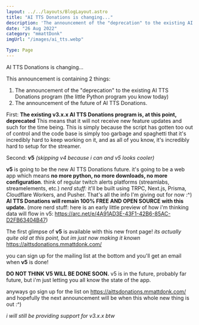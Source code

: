 ```yaml
---
layout: ../../layouts/BlogLayout.astro
title: "AI TTS Donations is changing..."
description: 'The announcement of the "deprecation" to the existing AI TTS Donations program (the little Python program you know today) and of the future of AI TTS Donations.'
date: "26 Aug 2022"
category: "mmattDonk"
imgUrl: "/images/ai_tts.webp"

Type: Page
---
```



AI TTS Donations is changing...

This announcement is containing 2 things:

1. The announcement of the "deprecation" to the existing AI TTS Donations program (the little Python program you know today)
2. The announcement of the future of AI TTS Donations.

First: **The existing v3.x.x AI TTS Donations program is, at this point, deprecated** This means that it will not receive new feature updates and such for the time being. This is simply because the script has gotten too out of control and the code base is simply too garbage and spaghetti that it's incredibly hard to keep working on it, and as all of you know, it's incredibly hard to setup for the streamer.

Second: **v5** _(skipping v4 because i can and v5 looks cooler)_

**v5** is going to be the new AI TTS Donations future. it's going to be a web app which means **no more python, no more downloads, no more configuration**. think of regular twitch alerts platforms (streamlabs, streamelements, etc.) _nerd stuff:_ it'll be built using TRPC, Next.js, Prisma, Cloudflare Workers, and Pusher. That's all the info I'm giving out for now :^)
**AI TTS Donations will remain 100% FREE AND OPEN SOURCE with this update.**
(more nerd stuff: here is an early little preview of how i'm thinking data will flow in v5: <https://arc.net/e/4A91AD3E-43F1-42B6-85AC-D2FB63404B47>)

The first glimpse of **v5** is available with this new front page! _its actually quite old at this point, but im just now making it known_ https://aittsdonations.mmattdonk.com/

you can sign up for the mailing list at the bottom and you'll get an email when **v5** is done!

**DO NOT THINK V5 WILL BE DONE SOON.** v5 is in the future, probably far future, but i'm just letting you all know the state of the app.

anyways go sign up for the list on https://aittsdonations.mmattdonk.com/ and hopefully the next announcement will be when this whole new thing is out :^)

_i will still be providing support for v3.x.x btw_
